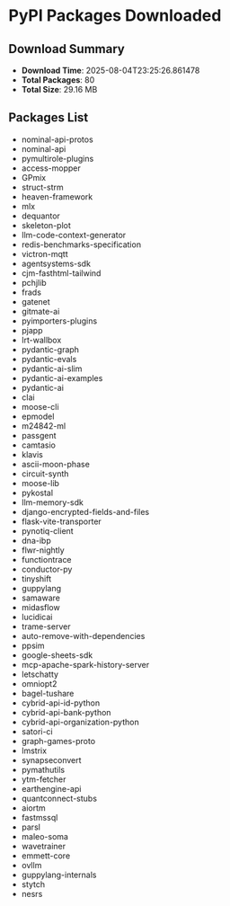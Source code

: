 # PyPI Packages Downloaded

## Download Summary
- **Download Time**: 2025-08-04T23:25:26.861478
- **Total Packages**: 80
- **Total Size**: 29.16 MB

## Packages List
- nominal-api-protos
- nominal-api
- pymultirole-plugins
- access-mopper
- GPmix
- struct-strm
- heaven-framework
- mlx
- dequantor
- skeleton-plot
- llm-code-context-generator
- redis-benchmarks-specification
- victron-mqtt
- agentsystems-sdk
- cjm-fasthtml-tailwind
- pchjlib
- frads
- gatenet
- gitmate-ai
- pyimporters-plugins
- pjapp
- lrt-wallbox
- pydantic-graph
- pydantic-evals
- pydantic-ai-slim
- pydantic-ai-examples
- pydantic-ai
- clai
- moose-cli
- epmodel
- m24842-ml
- passgent
- camtasio
- klavis
- ascii-moon-phase
- circuit-synth
- moose-lib
- pykostal
- llm-memory-sdk
- django-encrypted-fields-and-files
- flask-vite-transporter
- pynotiq-client
- dna-ibp
- flwr-nightly
- functiontrace
- conductor-py
- tinyshift
- guppylang
- samaware
- midasflow
- lucidicai
- trame-server
- auto-remove-with-dependencies
- ppsim
- google-sheets-sdk
- mcp-apache-spark-history-server
- letschatty
- omniopt2
- bagel-tushare
- cybrid-api-id-python
- cybrid-api-bank-python
- cybrid-api-organization-python
- satori-ci
- graph-games-proto
- lmstrix
- synapseconvert
- pymathutils
- ytm-fetcher
- earthengine-api
- quantconnect-stubs
- aiortm
- fastmssql
- parsl
- maleo-soma
- wavetrainer
- emmett-core
- ovllm
- guppylang-internals
- stytch
- nesrs

